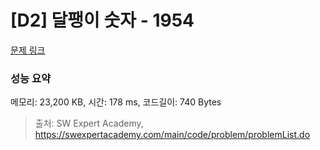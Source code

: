 # [D2] 달팽이 숫자 - 1954 

[문제 링크](https://swexpertacademy.com/main/code/problem/problemDetail.do?contestProbId=AV5PobmqAPoDFAUq) 

### 성능 요약

메모리: 23,200 KB, 시간: 178 ms, 코드길이: 740 Bytes



> 출처: SW Expert Academy, https://swexpertacademy.com/main/code/problem/problemList.do